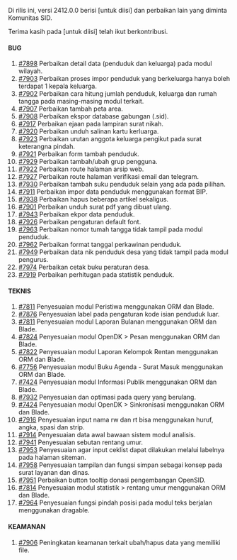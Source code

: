 Di rilis ini, versi 2412.0.0 berisi [untuk diisi] dan perbaikan lain yang diminta Komunitas SID.

Terima kasih pada [untuk diisi] telah ikut berkontribusi.


#### BUG

1. [#7898](https://github.com/OpenSID/OpenSID/issues/7898) Perbaikan detail data (penduduk dan keluarga) pada modul wilayah.
2. [#7903](https://github.com/OpenSID/OpenSID/issues/7903) Perbaikan proses impor penduduk yang berkeluarga hanya boleh terdapat 1 kepala keluarga.
3. [#7902](https://github.com/OpenSID/OpenSID/issues/7902) Perbaikan cara hitung jumlah penduduk, keluarga dan rumah tangga pada masing-masing modul terkait.
4. [#7907](https://github.com/OpenSID/OpenSID/issues/7907) Perbaikan tambah peta area.
5. [#7908](https://github.com/OpenSID/OpenSID/issues/7908) Perbaikan ekspor database gabungan (.sid).
6. [#7917](https://github.com/OpenSID/OpenSID/issues/7917) Perbaikan ejaan pada lampiran surat nikah.
7. [#7920](https://github.com/OpenSID/OpenSID/issues/7920) Perbaikan unduh salinan kartu kerluarga.
8. [#7923](https://github.com/OpenSID/OpenSID/issues/7923) Perbaikan urutan anggota keluarga pengikut pada surat keterangna pindah.
9. [#7921](https://github.com/OpenSID/OpenSID/issues/7921) Perbaikan form tambah penduduk.
10. [#7929](https://github.com/OpenSID/OpenSID/issues/7929) Perbaikan tambah/ubah grup pengguna.
11. [#7922](https://github.com/OpenSID/OpenSID/issues/7922) Perbaikan route halaman arsip web.
12. [#7927](https://github.com/OpenSID/OpenSID/issues/7927) Perbaikan route halaman verifikasi email dan telegram.
13. [#7930](https://github.com/OpenSID/OpenSID/issues/7930) Perbaikan tambah suku penduduk selain yang ada pada pilihan.
14. [#7911](https://github.com/OpenSID/OpenSID/issues/7911) Perbaikan impor data penduduk menggunakan format BIP.
15. [#7938](https://github.com/OpenSID/OpenSID/issues/7938) Perbaikan hapus beberapa artikel sekaligus.
16. [#7901](https://github.com/OpenSID/OpenSID/issues/7901) Perbaikan unduh surat pdf yang dibuat ulang.
17. [#7943](https://github.com/OpenSID/OpenSID/issues/7943) Perbaikan ekpor data penduduk.
18. [#7926](https://github.com/OpenSID/OpenSID/issues/7926) Perbaikan pengaturan default font.
19. [#7963](https://github.com/OpenSID/OpenSID/issues/7963) Perbaikan nomor tumah tangga tidak tampil pada modul penduduk.
20. [#7962](https://github.com/OpenSID/OpenSID/issues/7962) Perbaikan format tanggal perkawinan penduduk.
21. [#7949](https://github.com/OpenSID/OpenSID/issues/7949) Perbaikan data nik penduduk desa yang tidak tampil pada modul pengurus.
22. [#7974](https://github.com/OpenSID/OpenSID/issues/7974) Perbaikan cetak buku peraturan desa.
23. [#7919](https://github.com/OpenSID/OpenSID/issues/7919) Perbaikan perhitugan pada statistik penduduk.


#### TEKNIS

1. [#7811](https://github.com/OpenSID/OpenSID/issues/7811) Penyesuaian modul Peristiwa menggunakan ORM dan Blade.
2. [#7876](https://github.com/OpenSID/OpenSID/issues/7876) Penyesuaian label pada pengaturan kode isian penduduk luar.
3. [#7811](https://github.com/OpenSID/OpenSID/issues/7811) Penyesuaian modul Laporan Bulanan menggunakan ORM dan Blade.
4. [#7824](https://github.com/OpenSID/OpenSID/issues/7824) Penyesuaian modul OpenDK > Pesan menggunakan ORM dan Blade.
5. [#7822](https://github.com/OpenSID/OpenSID/issues/7822) Penyesuaian modul Laporan Kelompok Rentan menggunakan ORM dan Blade.
6. [#7756](https://github.com/OpenSID/OpenSID/issues/7756) Penyesuaian modul Buku Agenda - Surat Masuk menggunakan ORM dan Blade.
7. [#7424](https://github.com/OpenSID/OpenSID/issues/7424) Penyesuaian modul Informasi Publik menggunakan ORM dan Blade.
8. [#7932](https://github.com/OpenSID/OpenSID/issues/7932) Penyesuaian dan optimasi pada query yang berulang.
9. [#7424](https://github.com/OpenSID/OpenSID/issues/7424) Penyesuaian modul OpenDK > Sinkronisasi menggunakan ORM dan Blade.
10. [#7916](https://github.com/OpenSID/OpenSID/issues/7916) Penyesuaian input nama rw dan rt bisa menggunakan huruf, angka, spasi dan strip.
11. [#7914](https://github.com/OpenSID/OpenSID/issues/7914) Penyesuaian data awal bawaan sistem modul analisis.
12. [#7941](https://github.com/OpenSID/OpenSID/issues/7941) Penyesuaian sebutan rentang umur.
13. [#7953](https://github.com/OpenSID/OpenSID/issues/7953) Penyesuaian agar input ceklist dapat dilakukan melalui labelnya pada halaman siteman.
14. [#7958](https://github.com/OpenSID/OpenSID/issues/7958) Penyesuaian tampilan dan fungsi simpan sebagai konsep pada surat layanan dan dinas.
15. [#7951](https://github.com/OpenSID/OpenSID/issues/7951) Perbaikan button tooltip donasi pengembangan OpenSID.
16. [#7814](https://github.com/OpenSID/OpenSID/issues/7814) Penyesuaian modul statistik > rentang umur menggunakan ORM dan Blade.
17. [#7964](https://github.com/OpenSID/OpenSID/issues/7964) Penyesuaian fungsi pindah posisi pada modul teks berjalan menggunakan dragable.


#### KEAMANAN

1. [#7906](https://github.com/OpenSID/OpenSID/issues/7906) Peningkatan keamanan terkait ubah/hapus data yang memiliki file.

